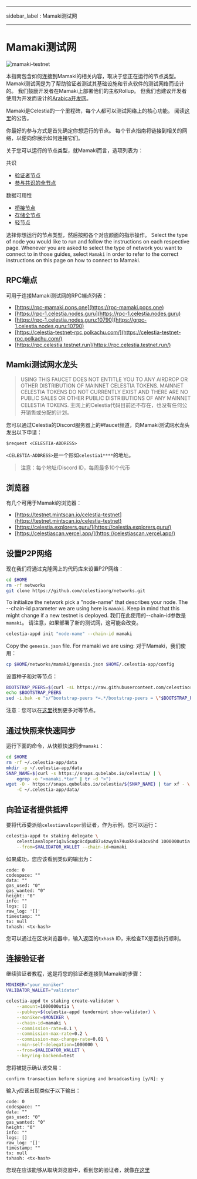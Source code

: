 - - -
sidebar_label : Mamaki测试网
- - -

# Mamaki测试网

![mamaki-testnet](/img/mamaki.png)

本指南包含如何连接到Mamaki的相关内容，取决于您正在运行的节点类型。 Mamaki测试网是为了帮助验证者测试其基础设施和节点软件的测试网络而设计的。 我们鼓励开发者在Mamaki上部署他们的主权Rollup。 但我们也建议开发者使用为开发而设计的[Arabica开发网](./arabica-devnet.md)。

Mamaki是Celestia的一个里程碑，每个人都可以测试网络上的核心功能。 阅读[这里](https://blog.celestia.org/celestia-testnet-introduces-alpha-data-availability-api/)的公告。

你最好的参与方式是首先确定你想运行的节点。 每个节点指南将链接到相关的网络，以便向你展示如何连接它们。

关于您可以运行的节点类型，就Mamaki而言，选项列表为：

共识

* [验证者节点](./validator-node.md)
* [参与共识的全节点](./consensus-full-node.md)

数据可用性

* [桥接节点](./bridge-node.md)
* [存储全节点](./full-storage-node.md)
* [轻节点](./light-node.md)

选择你想运行的节点类型，然后按照各个对应颜面的指示操作。 Select the type of node you would like to run and follow the instructions on each respective page. Whenever you are asked to select the type of network you want to connect to in those guides, select `Mamaki` in order to refer to the correct instructions on this page on how to connect to Mamaki.

## RPC端点

可用于连接Mamaki测试网的RPC端点列表：

* [https://rpc-mamaki.pops.one](https://rpc-mamaki.pops.one)
* [https://rpc-1.celestia.nodes.guru](https://rpc-1.celestia.nodes.guru)
* [https://rpc-1.celestia.nodes.guru:10790](https://grpc-1.celestia.nodes.guru:10790)
* [https://celestia-testnet-rpc.polkachu.com/](https://celestia-testnet-rpc.polkachu.com/)
* [https://rpc.celestia.testnet.run](https://rpc.celestia.testnet.run/)

## Mamki测试网水龙头

> USING THIS FAUCET DOES NOT ENTITLE YOU TO ANY AIRDROP OR OTHER DISTRIBUTION OF MAINNET CELESTIA TOKENS. MAINNET CELESTIA TOKENS DO NOT CURRENTLY EXIST AND THERE ARE NO PUBLIC SALES OR OTHER PUBLIC DISTRIBUTIONS OF ANY MAINNET CELESTIA TOKENS. 主网上的Celestia代码目前还不存在，也没有任何公开销售或分配的计划。

您可以通过Celestia的Discord服务器上的#faucet频道，向Mamaki测试网水龙头发出以下申请：

```text
$request <CELESTIA-ADDRESS>
```

`<CELESTIA-ADDRESS>`是一个形如`celestia1****`的地址。

> 注意：每个地址/Discord ID，每周最多10个代币

## 浏览器

有几个可用于Mamaki的浏览器：

* [https://testnet.mintscan.io/celestia-testnet](https://testnet.mintscan.io/celestia-testnet)
* [https://celestia.explorers.guru/](https://celestia.explorers.guru/)
* [https://celestiascan.vercel.app/](https://celestiascan.vercel.app/)

## 设置P2P网络

现在我们将通过克隆网上的代码库来设置P2P网络：

```sh
cd $HOME
rm -rf networks
git clone https://github.com/celestiaorg/networks.git
```

To initialize the network pick a "node-name" that describes your node. The --chain-id parameter we are using here is `mamaki`. Keep in mind that this might change if a new testnet is deployed. 我们在此使用的--chain-id参数是 `mamaki`。 请注意，如果部署了新的测试网，这可能会改变。

```sh
celestia-appd init "node-name" --chain-id mamaki
```

Copy the `genesis.json` file. For mamaki we are using: 对于Mamaki，我们使用：

```sh
cp $HOME/networks/mamaki/genesis.json $HOME/.celestia-app/config
```

设置种子和对等节点：

<!-- markdownlint-disable MD013 -->
```sh
BOOTSTRAP_PEERS=$(curl -sL https://raw.githubusercontent.com/celestiaorg/networks/master/mamaki/bootstrap-peers.txt | tr -d '\n')
echo $BOOTSTRAP_PEERS
sed -i.bak -e "s/^bootstrap-peers *=.*/bootstrap-peers = \"$BOOTSTRAP_PEERS\"/" $HOME/.celestia-app/config/config.toml
```
<!-- markdownlint-enable MD013 -->

注意：您可以在[这里](https://github.com/celestiaorg/networks/blob/master/mamaki/peers.txt)找到更多对等节点。

## 通过快照来快速同步

运行下面的命令，从快照快速同步`mamaki`：

```sh
cd $HOME
rm -rf ~/.celestia-app/data
mkdir -p ~/.celestia-app/data
SNAP_NAME=$(curl -s https://snaps.qubelabs.io/celestia/ | \
    egrep -o ">mamaki.*tar" | tr -d ">")
wget -O - https://snaps.qubelabs.io/celestia/${SNAP_NAME} | tar xf - \
    -C ~/.celestia-app/data/
```

## 向验证者提供抵押

要将代币委派给`celestiavaloper`验证者，作为示例，您可以运行：

```sh
celestia-appd tx staking delegate \
    celestiavaloper1q3v5cugc8cdpud87u4zwy0a74uxkk6u43cv6hd 1000000utia \
    --from=$VALIDATOR_WALLET --chain-id=mamaki
```

如果成功，您应该看到类似的输出为：

```console
code: 0
codespace: ""
data: ""
gas_used: "0"
gas_wanted: "0"
height: "0"
info: ""
logs: []
raw_log: '[]'
timestamp: ""
tx: null
txhash: <tx-hash>
```

您可以通过在区块浏览器中，输入返回的`txhash` ID，来检查TX是否执行顺利。

## 连接验证者

继续验证者教程，这是将您的验证者连接到Mamaki的步骤：

```sh
MONIKER="your_moniker"
VALIDATOR_WALLET="validator"

celestia-appd tx staking create-validator \
    --amount=1000000utia \
    --pubkey=$(celestia-appd tendermint show-validator) \
    --moniker=$MONIKER \
    --chain-id=mamaki \
    --commission-rate=0.1 \
    --commission-max-rate=0.2 \
    --commission-max-change-rate=0.01 \
    --min-self-delegation=1000000 \
    --from=$VALIDATOR_WALLET \
    --keyring-backend=test
```

您将被提示确认该交易：

```console
confirm transaction before signing and broadcasting [y/N]: y
```

输入`y`应该出现类似于以下输出：

```console
code: 0
codespace: ""
data: ""
gas_used: "0"
gas_wanted: "0"
height: "0"
info: ""
logs: []
raw_log: '[]'
timestamp: ""
tx: null
txhash: <tx-hash>
```

您现在应该能够从取块浏览器中，看到您的验证者，就像[在这里](https://celestia.explorers.guru/)
